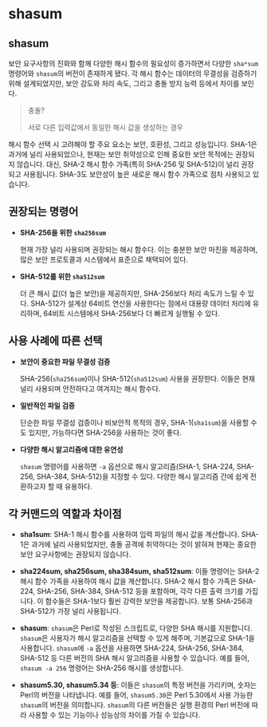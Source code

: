 # shasum

## shasum

보안 요구사항의 진화와 함께 다양한 해시 함수의 필요성이 증가하면서 다양한 `sha*sum` 명령어와 `shasum`의 버전이 존재하게 됐다.
각 해시 함수는 데이터의 무결성을 검증하기 위해 설계되었지만, 보안 강도와 처리 속도, 그리고 충돌 방지 능력 등에서 차이를 보인다.

> 충돌?
>
> 서로 다른 입력값에서 동일한 해시 값을 생성하는 경우

해시 함수 선택 시 고려해야 할 주요 요소는 보안, 호환성, 그리고 성능입니다. SHA-1은 과거에 널리 사용되었으나, 현재는 보안 취약성으로 인해 중요한 보안 목적에는 권장되지 않습니다. 대신, SHA-2 해시 함수 가족(특히 SHA-256 및 SHA-512)이 널리 권장되고 사용됩니다. SHA-3도 보안성이 높은 새로운 해시 함수 가족으로 점차 사용되고 있습니다.

## 권장되는 명령어

- **SHA-256을 위한 `sha256sum`**

    현재 가장 널리 사용되며 권장되는 해시 함수다.
    이는 충분한 보안 마진을 제공하며, 많은 보안 프로토콜과 시스템에서 표준으로 채택되어 있다.

- **SHA-512를 위한 `sha512sum`**

    더 큰 해시 값(더 높은 보안)을 제공하지만, SHA-256보다 처리 속도가 느릴 수 있다.
    SHA-512가 설계상 64비트 연산을 사용한다는 점에서 대용량 데이터 처리에 유리하며, 64비트 시스템에서 SHA-256보다 더 빠르게 실행될 수 있다.

## 사용 사례에 따른 선택

- **보안이 중요한 파일 무결성 검증**

    SHA-256(`sha256sum`)이나 SHA-512(`sha512sum`) 사용을 권장한다.
    이들은 현재 널리 사용되며 안전하다고 여겨지는 해시 함수다.

- **일반적인 파일 검증**

    단순한 파일 무결성 검증이나 비보안적 목적의 경우, SHA-1(`sha1sum`)을 사용할 수도 있지만, 가능하다면 SHA-256을 사용하는 것이 좋다.

- **다양한 해시 알고리즘에 대한 유연성**

    `shasum` 명령어를 사용하면 `-a` 옵션으로 해시 알고리즘(SHA-1, SHA-224, SHA-256, SHA-384, SHA-512)을 지정할 수 있다. 다양한 해시 알고리즘 간에 쉽게 전환하고자 할 때 유용하다.

## 각 커맨드의 역할과 차이점

- **sha1sum**: SHA-1 해시 함수를 사용하여 입력 파일의 해시 값을 계산합니다. SHA-1은 과거에 널리 사용되었지만, 충돌 공격에 취약하다는 것이 밝혀져 현재는 중요한 보안 요구사항에는 권장되지 않습니다.

- **sha224sum, sha256sum, sha384sum, sha512sum**: 이들 명령어는 SHA-2 해시 함수 가족을 사용하여 해시 값을 계산합니다. SHA-2 해시 함수 가족은 SHA-224, SHA-256, SHA-384, SHA-512 등을 포함하며, 각각 다른 출력 크기를 가집니다. 이 함수들은 SHA-1보다 훨씬 강력한 보안을 제공합니다. 보통 SHA-256과 SHA-512가 가장 널리 사용됩니다.

- **shasum**: `shasum`은 Perl로 작성된 스크립트로, 다양한 SHA 해시를 지원합니다. `shasum`은 사용자가 해시 알고리즘을 선택할 수 있게 해주며, 기본값으로 SHA-1을 사용합니다. `shasum`에 `-a` 옵션을 사용하면 SHA-224, SHA-256, SHA-384, SHA-512 등 다른 버전의 SHA 해시 알고리즘을 사용할 수 있습니다. 예를 들어, `shasum -a 256` 명령어는 SHA-256 해시를 생성합니다.

- **shasum5.30, shasum5.34 등**: 이들은 `shasum`의 특정 버전을 가리키며, 숫자는 Perl의 버전을 나타냅니다. 예를 들어, `shasum5.30`은 Perl 5.30에서 사용 가능한 `shasum`의 버전을 의미합니다. `shasum`의 다른 버전들은 실행 환경의 Perl 버전에 따라 사용할 수 있는 기능이나 성능상의 차이를 가질 수 있습니다.
